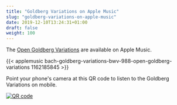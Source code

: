 ```yaml
---
title: "Goldberg Variations on Apple Music"
slug: "goldberg-variations-on-apple-music"
date: 2019-12-10T13:24:31+01:00
draft: false
weight: 100
---
```

The [Open Goldberg Variations](https://geo.music.apple.com/us/album/bach-goldberg-variations-bwv-988-open-goldberg-variations/1162185845?itsct=music_box&itscg=30200
) are available on Apple Music.

{{< applemusic bach-goldberg-variations-bwv-988-open-goldberg-variations 1162185845 >}}

Point your phone's camera at this QR code to listen to the Goldberg Variations on mobile.

<a href="https://geo.music.apple.com/us/album/bach-goldberg-variations-bwv-988-open-goldberg-variations/1162185845?itsct=music_box&itscg=30200">
<img src="https://tools-qr-production.s3.amazonaws.com/output/apple-toolbox/9a254094148cca681154a060715a3769/dc4c35da-e1ae-49d9-ba9a-00506f124f97.png" alt="QR code"
loading="lazy"/>
</a>
